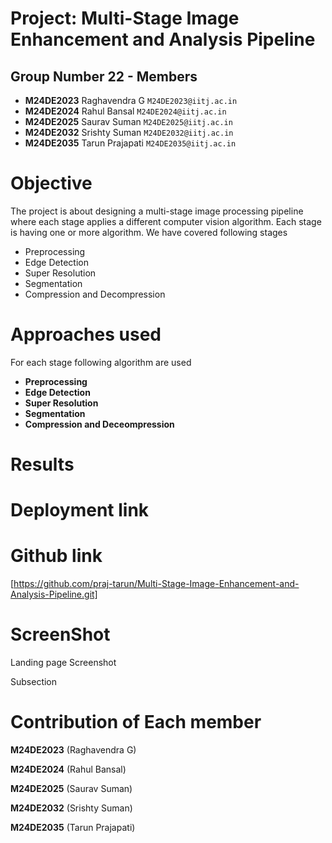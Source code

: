 # Project: Multi-Stage Image Enhancement and Analysis Pipeline

## Group Number 22 - Members 

- **M24DE2023**	Raghavendra G	`M24DE2023@iitj.ac.in`
- **M24DE2024**	Rahul Bansal	`M24DE2024@iitj.ac.in`
- **M24DE2025**	Saurav Suman	`M24DE2025@iitj.ac.in`
- **M24DE2032**	Srishty Suman	`M24DE2032@iitj.ac.in`
- **M24DE2035**	Tarun Prajapati	`M24DE2035@iitj.ac.in`	
			

# Objective

The project is about designing a multi-stage image processing pipeline where each stage applies a different computer vision algorithm. Each stage is having one or more algorithm. We have covered following stages
- Preprocessing
- Edge Detection 
- Super Resolution 
- Segmentation 
- Compression and Decompression

# Approaches used 
For each stage following algorithm are used
- **Preprocessing**
- **Edge Detection**
- **Super Resolution** 
- **Segmentation**
- **Compression and Deceompression**

# Results

# Deployment link



# Github link

[https://github.com/praj-tarun/Multi-Stage-Image-Enhancement-and-Analysis-Pipeline.git]

# ScreenShot

Landing page Screenshot

Subsection


# Contribution of Each member

**M24DE2023** (Raghavendra G)

**M24DE2024** (Rahul Bansal)	

**M24DE2025** (Saurav Suman)	

**M24DE2032** (Srishty Suman)	

**M24DE2035** (Tarun Prajapati)	

